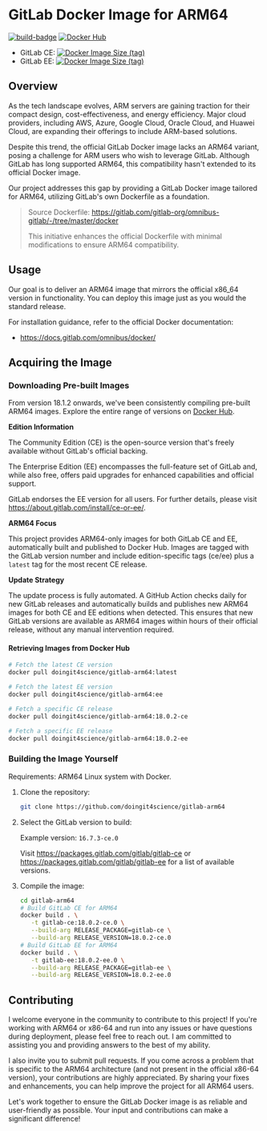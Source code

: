 # GitLab Docker Image for ARM64

[![build-badge][github-actions-badge]][github-actions]
[![Docker Hub][dockerhub-badge]][dockerhub]

- GitLab CE: [![Docker Image Size (tag)][dockerhub-badge-image-size-ce]][dockerhub]
- GitLab EE: [![Docker Image Size (tag)][dockerhub-badge-image-size-ee]][dockerhub]

[github-actions]: https://github.com/doingit4science/gitlab-arm64/actions/workflows/docker-build.yml
[github-actions-badge]: https://github.com/doingit4science/gitlab-arm64/actions/workflows/docker-build.yml/badge.svg?branch=main
[dockerhub]: https://hub.docker.com/r/doingit4science/gitlab-arm64
[dockerhub-badge]: https://img.shields.io/docker/pulls/doingit4science/gitlab-arm64?logo=docker
[dockerhub-badge-image-size-ce]: https://img.shields.io/docker/image-size/doingit4science/gitlab-arm64/ce?label=ce&logo=docker
[dockerhub-badge-image-size-ee]: https://img.shields.io/docker/image-size/doingit4science/gitlab-arm64/ee?label=ee&logo=docker

## Overview

As the tech landscape evolves, ARM servers are gaining traction for their compact design, cost-effectiveness, and energy efficiency. Major cloud providers, including AWS, Azure, Google Cloud, Oracle Cloud, and Huawei Cloud, are expanding their offerings to include ARM-based solutions.

Despite this trend, the official GitLab Docker image lacks an ARM64 variant, posing a challenge for ARM users who wish to leverage GitLab. Although GitLab has long supported ARM64, this compatibility hasn't extended to its official Docker image.

Our project addresses this gap by providing a GitLab Docker image tailored for ARM64, utilizing GitLab's own Dockerfile as a foundation.

> Source Dockerfile: <https://gitlab.com/gitlab-org/omnibus-gitlab/-/tree/master/docker>
>
> This initiative enhances the official Dockerfile with minimal modifications to ensure ARM64 compatibility.

## Usage

Our goal is to deliver an ARM64 image that mirrors the official x86_64 version in functionality. You can deploy this image just as you would the standard release.

For installation guidance, refer to the official Docker documentation:

- <https://docs.gitlab.com/omnibus/docker/>

## Acquiring the Image

### Downloading Pre-built Images

From version 18.1.2 onwards, we've been consistently compiling pre-built ARM64 images. Explore the entire range of versions on [Docker Hub][dockerhub].

**Edition Information**

The Community Edition (CE) is the open-source version that's freely available without GitLab's official backing.

The Enterprise Edition (EE) encompasses the full-feature set of GitLab and, while also free, offers paid upgrades for enhanced capabilities and official support.

GitLab endorses the EE version for all users. For further details, please visit <https://about.gitlab.com/install/ce-or-ee/>.

**ARM64 Focus**

This project provides ARM64-only images for both GitLab CE and EE, automatically built and published to Docker Hub. Images are tagged with the GitLab version number and include edition-specific tags (ce/ee) plus a `latest` tag for the most recent CE release.

**Update Strategy**

The update process is fully automated. A GitHub Action checks daily for new GitLab releases and automatically builds and publishes new ARM64 images for both CE and EE editions when detected. This ensures that new GitLab versions are available as ARM64 images within hours of their official release, without any manual intervention required.

#### Retrieving Images from Docker Hub

```bash
# Fetch the latest CE version
docker pull doingit4science/gitlab-arm64:latest

# Fetch the latest EE version
docker pull doingit4science/gitlab-arm64:ee

# Fetch a specific CE release
docker pull doingit4science/gitlab-arm64:18.0.2-ce

# Fetch a specific EE release
docker pull doingit4science/gitlab-arm64:18.0.2-ee
```

### Building the Image Yourself

Requirements: ARM64 Linux system with Docker.

1. Clone the repository:

   ```sh
   git clone https://github.com/doingit4science/gitlab-arm64
   ```

2. Select the GitLab version to build:

   Example version: `16.7.3-ce.0`

   Visit <https://packages.gitlab.com/gitlab/gitlab-ce> or <https://packages.gitlab.com/gitlab/gitlab-ee> for a list of available versions.

3. Compile the image:

   ```sh
   cd gitlab-arm64
   # Build GitLab CE for ARM64
   docker build . \
      -t gitlab-ce:18.0.2-ce.0 \
      --build-arg RELEASE_PACKAGE=gitlab-ce \
      --build-arg RELEASE_VERSION=18.0.2-ce.0
   # Build GitLab EE for ARM64
   docker build . \
      -t gitlab-ee:18.0.2-ee.0 \
      --build-arg RELEASE_PACKAGE=gitlab-ee \
      --build-arg RELEASE_VERSION=18.0.2-ee.0
   ```

## Contributing

I welcome everyone in the community to contribute to this project! If you're working with ARM64 or x86-64 and run into any issues or have questions during deployment, please feel free to reach out. I am committed to assisting you and providing answers to the best of my ability.

I also invite you to submit pull requests. If you come across a problem that is specific to the ARM64 architecture (and not present in the official x86-64 version), your contributions are highly appreciated. By sharing your fixes and enhancements, you can help improve the project for all ARM64 users.

Let's work together to ensure the GitLab Docker image is as reliable and user-friendly as possible. Your input and contributions can make a significant difference!
